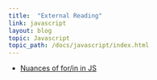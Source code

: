 ```yaml
---
title:  "External Reading"
link: javascript
layout: blog
topic: Javascript
topic_path: /docs/javascript/index.html
---
```


* [Nuances of for/in in JS](https://stackoverflow.com/a/22754453/9080991)